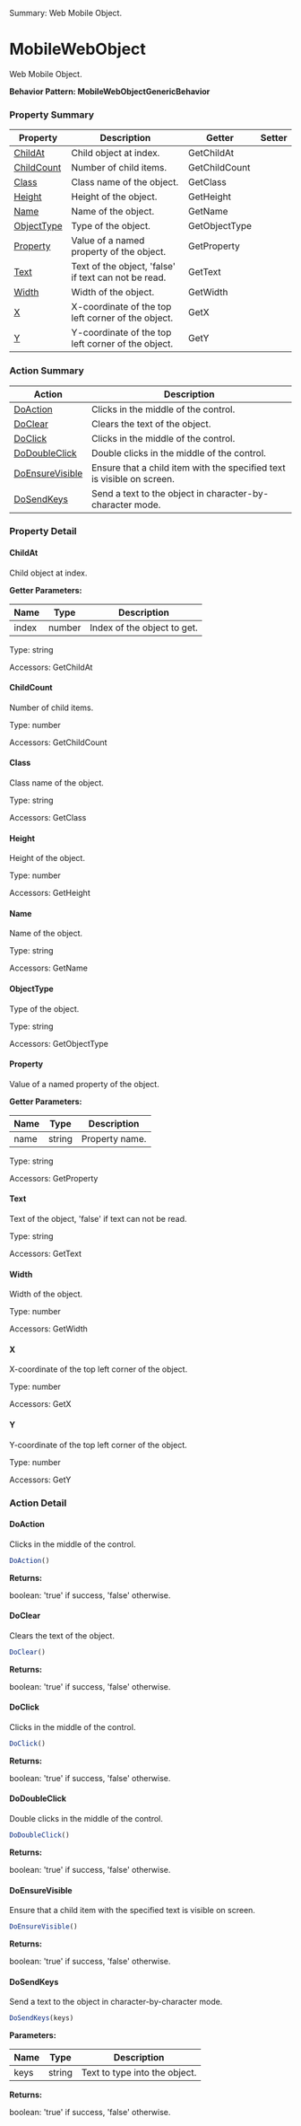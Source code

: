 Summary: Web Mobile Object.

# MobileWebObject

Web Mobile Object.





**Behavior Pattern: MobileWebObjectGenericBehavior**


<!-- ============================== property summary ========================== -->

	

### Property Summary

| **Property** | **Description** | **Getter** | **Setter** |
| ------------ | --------------- | ---------- | ---------- |
| [ChildAt](#childat) | Child object at index. | GetChildAt |  |
| [ChildCount](#childcount) | Number of child items. | GetChildCount |  |
| [Class](#class) | Class name of the object. | GetClass |  |
| [Height](#height) | Height of the object. | GetHeight |  |
| [Name](#name) | Name of the object. | GetName |  |
| [ObjectType](#objecttype) | Type of the object. | GetObjectType |  |
| [Property](#property) | Value of a named property of the object. | GetProperty |  |
| [Text](#text) | Text of the object, 'false' if text can not be read. | GetText |  |
| [Width](#width) | Width of the object. | GetWidth |  |
| [X](#x) | X-coordinate of the top left corner of the object. | GetX |  |
| [Y](#y) | Y-coordinate of the top left corner of the object. | GetY |  |



	
<!-- ============================== action summary ========================== -->



### Action Summary

|  **Action** | **Description** | 
| ----------- | --------------- |
|	[DoAction](#doaction) | Clicks in the middle of the control. |
|	[DoClear](#doclear) | Clears the text of the object. |
|	[DoClick](#doclick) | Clicks in the middle of the control. |
|	[DoDoubleClick](#dodoubleclick) | Double clicks in the middle of the control. |
|	[DoEnsureVisible](#doensurevisible) | Ensure that a child item with the specified text is visible on screen. |
|	[DoSendKeys](#dosendkeys) | Send a text to the object in character-by-character mode. |




<!-- ============================== property detail ========================== -->
	
### Property Detail
		
<a name="ChildAt"></a>
#### ChildAt


Child object at index.

			
**Getter Parameters:**

| **Name** | **Type** | **Description** |
| -------- | -------- | --------------- |	
| index | number | Index of the object to get. |


	
			
Type: string
			
			
Accessors: GetChildAt
			
		
<a name="ChildCount"></a>
#### ChildCount


Number of child items.

			
	
			
Type: number
			
			
Accessors: GetChildCount
			
		
<a name="Class"></a>
#### Class


Class name of the object.

			
	
			
Type: string
			
			
Accessors: GetClass
			
		
<a name="Height"></a>
#### Height


Height of the object.

			
	
			
Type: number
			
			
Accessors: GetHeight
			
		
<a name="Name"></a>
#### Name


Name of the object.

			
	
			
Type: string
			
			
Accessors: GetName
			
		
<a name="ObjectType"></a>
#### ObjectType


Type of the object.

			
	
			
Type: string
			
			
Accessors: GetObjectType
			
		
<a name="Property"></a>
#### Property


Value of a named property of the object.

			
**Getter Parameters:**

| **Name** | **Type** | **Description** |
| -------- | -------- | --------------- |	
| name | string | Property name. |


	
			
Type: string
			
			
Accessors: GetProperty
			
		
<a name="Text"></a>
#### Text


Text of the object, 'false' if text can not be read.

			
	
			
Type: string
			
			
Accessors: GetText
			
		
<a name="Width"></a>
#### Width


Width of the object.

			
	
			
Type: number
			
			
Accessors: GetWidth
			
		
<a name="X"></a>
#### X


X-coordinate of the top left corner of the object.

			
	
			
Type: number
			
			
Accessors: GetX
			
		
<a name="Y"></a>
#### Y


Y-coordinate of the top left corner of the object.

			
	
			
Type: number
			
			
Accessors: GetY
			
		
	
	
<!-- ============================== action detail ========================== -->
	
### Action Detail
		
<a name="DoAction"></a>    
#### DoAction

Clicks in the middle of the control.

```javascript
DoAction() 
```




**Returns:**

boolean: 'true' if success, 'false' otherwise.



<a name="see.also.mobilewebobject.doaction"></a>

<a name="DoClear"></a>    
#### DoClear

Clears the text of the object.

```javascript
DoClear() 
```




**Returns:**

boolean: 'true' if success, 'false' otherwise.



<a name="see.also.mobilewebobject.doclear"></a>

<a name="DoClick"></a>    
#### DoClick

Clicks in the middle of the control.

```javascript
DoClick() 
```




**Returns:**

boolean: 'true' if success, 'false' otherwise.



<a name="see.also.mobilewebobject.doclick"></a>

<a name="DoDoubleClick"></a>    
#### DoDoubleClick

Double clicks in the middle of the control.

```javascript
DoDoubleClick() 
```




**Returns:**

boolean: 'true' if success, 'false' otherwise.



<a name="see.also.mobilewebobject.dodoubleclick"></a>

<a name="DoEnsureVisible"></a>    
#### DoEnsureVisible

Ensure that a child item with the specified text is visible on screen.

```javascript
DoEnsureVisible() 
```




**Returns:**

boolean: 'true' if success, 'false' otherwise.



<a name="see.also.mobilewebobject.doensurevisible"></a>

<a name="DoSendKeys"></a>    
#### DoSendKeys

Send a text to the object in character-by-character mode.

```javascript
DoSendKeys(keys) 
```


**Parameters:**

|	**Name** | **Type** | **Description** |
| ---------- | -------- | --------------- |
| keys | string |	Text to type into the object. |




**Returns:**

boolean: 'true' if success, 'false' otherwise.



<a name="see.also.mobilewebobject.dosendkeys"></a>

	

